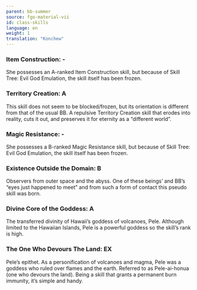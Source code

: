 ```yaml
---
parent: bb-summer
source: fgo-material-vii
id: class-skills
language: en
weight: 1
translation: "Konchew"
---
```


### Item Construction: -

She possesses an A-ranked Item Construction skill, but because of Skill Tree: Evil God Emulation, the skill itself has been frozen.
 
### Territory Creation: A

This skill does not seem to be blocked/frozen, but its orientation is different from that of the usual BB.
A repulsive Territory Creation skill that erodes into reality, cuts it out, and preserves it for eternity as a “different world”.
 
### Magic Resistance: -

She possesses a B-ranked Magic Resistance skill, but because of Skill Tree: Evil God Emulation, the skill itself has been frozen.
 
### Existence Outside the Domain: B

Observers from outer space and the abyss.
One of these beings’ and BB’s “eyes just happened to meet” and from such a form of contact this pseudo skill was born.
 
### Divine Core of the Goddess: A

The transferred divinity of Hawaii’s goddess of volcanoes, Pele.
Although limited to the Hawaiian Islands, Pele is a powerful goddess so the skill’s rank is high.
 
### The One Who Devours The Land: EX

Pele’s epithet. As a personification of volcanoes and magma, Pele was a goddess who ruled over flames and the earth.
Referred to as Pele-ai-honua (one who devours the land). Being a skill that grants a permanent burn immunity, it’s simple and handy.
